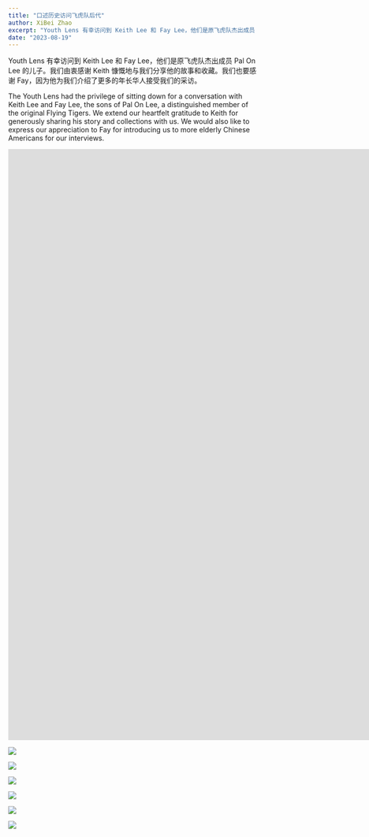```yaml
---
title: "口述历史访问飞虎队后代"
author: XiBei Zhao
excerpt: "Youth Lens 有幸访问到 Keith Lee 和 Fay Lee，他们是原飞虎队杰出成员 Pal On Lee 的儿子。我们由衷感谢 Keith 慷慨地与我们分享他的故事和收藏。我们也要感谢 Fay，因为他为我们介绍了更多的年长华人接受我们的采访。"
date: "2023-08-19"
---
```


Youth Lens 有幸访问到 Keith Lee 和 Fay Lee，他们是原飞虎队杰出成员 Pal On Lee 的儿子。我们由衷感谢 Keith 慷慨地与我们分享他的故事和收藏。我们也要感谢 Fay，因为他为我们介绍了更多的年长华人接受我们的采访。

The Youth Lens had the privilege of sitting down for a conversation with Keith Lee and Fay Lee, the sons of Pal On Lee, a distinguished member of the original Flying Tigers. We extend our heartfelt gratitude to Keith for generously sharing his story and collections with us. We would also like to express our appreciation to Fay for introducing us to more elderly Chinese Americans for our interviews.

<iframe width="2135" height="1200" src="https://www.youtube.com/embed/7bsrbFYPU04" title="Real People, Real Stories | Keith Lee | OCC Youth Lens (enhanced audio)" frameborder="0" allow="accelerometer; autoplay; clipboard-write; encrypted-media; gyroscope; picture-in-picture; web-share" allowfullscreen></iframe>

<br>

![](https://res.cloudinary.com/dhngj18do/image/upload/f_auto,q_auto/v1/images/393813357_316388574359565_8732253965940126040_n.jpg)

![](https://res.cloudinary.com/dhngj18do/image/upload/f_auto,q_auto/v1/images/393776790_316388804359542_4221012615882945579_n)

![](https://res.cloudinary.com/dhngj18do/image/upload/f_auto,q_auto/v1/images/392945701_316388477692908_3382029082045707220_n)

![](https://res.cloudinary.com/dhngj18do/image/upload/f_auto,q_auto/v1/images/393365165_316388414359581_5994329361646700134_n)

![](https://res.cloudinary.com/dhngj18do/image/upload/f_auto,q_auto/v1/images/393338494_316388424359580_2455599793631697111_n)

![](https://res.cloudinary.com/dhngj18do/image/upload/f_auto,q_auto/v1/images/393015338_316388661026223_1628386748115855925_n)
